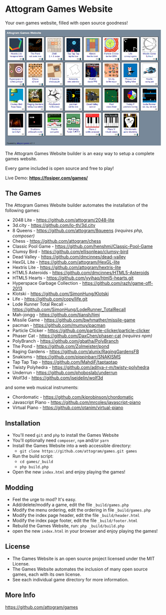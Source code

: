 # Attogram Games Website

Your own games website, filled with open source goodness!

[![Games Website](https://raw.githubusercontent.com/attogram/attogram-docs/master/games/games.png)](https://github.com/attogram/games)

The Attogram Games Website builder is an easy way to setup a complete games website.

Every game included is open source and free to play!

Live Demo: **<https://fosiper.com/games/>**

## The Games

The Attogram Games Website builder automates the installation
of the following games:

* 2048 Lite - <https://github.com/attogram/2048-lite>
* 3d.city - <https://github.com/lo-th/3d.city>
* 8 Queens - <https://github.com/attogram/8queens> _(requires php, composer)_
* Chess - <https://github.com/attogram/chess>
* Classic Pool Game - <https://github.com/henshmi/Classic-Pool-Game>
* Clumsy Bird - <https://github.com/ellisonleao/clumsy-bird>
* Dead Valley - <https://github.com/dmcinnes/dead-valley>
* HexGL Lite - <https://github.com/attogram/HexGL-lite>
* Hextris Lite - <https://github.com/attogram/hextris-lite>
* HTML5 Asteroids - <https://github.com/dmcinnes/HTML5-Asteroids>
* HTML5 Hearts - <https://github.com/yyjhao/html5-hearts.git>
* Hyperspace Garbage Collection - <https://github.com/razh/game-off-2013>
* Klotski - <https://github.com/SimonHung/Klotski>
* Life - <https://github.com/copy/life.git>
* Lode Runner Total Recall - <https://github.com/SimonHung/LodeRunner_TotalRecall>
* Mah-jongg - <https://github.com/tiansh/tjmj>
* Missile Game - <https://github.com/bwhmather/missile-game>
* pacman - <https://github.com/mumuy/pacman>
* Particle Clicker - <https://github.com/particle-clicker/particle-clicker>
* Phaser Cat - <https://github.com/DaxChen/phaser-cat> _(requires npm)_
* PolyBranch - <https://github.com/gbatha/PolyBranch>
* The Pond - <https://github.com/Zolmeister/pond>
* Raging Gardens - <https://github.com/alunix/RagingGardensFB>
* Snakisms - <https://github.com/pippinbarr/SNAKISMS>
* Tap Tap Tap - <https://github.com/MahdiF/taptaptap>
* Twisty Polyhedra - <https://github.com/aditya-r-m/twisty-polyhedra>
* Underrun - <https://github.com/phoboslab/underrun>
* Wolf3d - <https://github.com/jseidelin/wolf3d>

and some web musical instruments:

* Chordomatic - <https://github.com/kiprobinson/chordomatic>
* Javascript Piano - <https://github.com/mrcoles/javascript-piano>
* Virtual Piano - <https://github.com/otanim/virtual-piano>

## Installation

* You'll need `git` and `php` to install the Games Website
* You'll optionally need `composer`, `npm` and/or `yarn`
* Install the Games Website into a web accessible directory:
  * `git clone https://github.com/attogram/games.git games`
* Run the build script:
  * `cd games/_build`
  * `php build.php`
* Open the new `index.html` and enjoy playing the games!

## Modding

* Feel the urge to mod?  It's easy.
* Add/delete/modify a game, edit the file `_build/games.php`
* Modify the menu ordering, edit the ordering in file `_build/games.php`
* Modify the index page header, edit the file `_build/header.html`
* Modify the index page footer, edit the file `_build/footer.html`
* Rebuild the Games Website, run: `php _build/build.php`
* open the new `index.html` in your browser and enjoy playing the games!

## License

* The Games Website is an open source project licensed under the MIT License.
* The Games Website automates the inclusion of many open source games, each with its own license.
* See each individual game directory for more information.

## More Info

<https://github.com/attogram/games>
